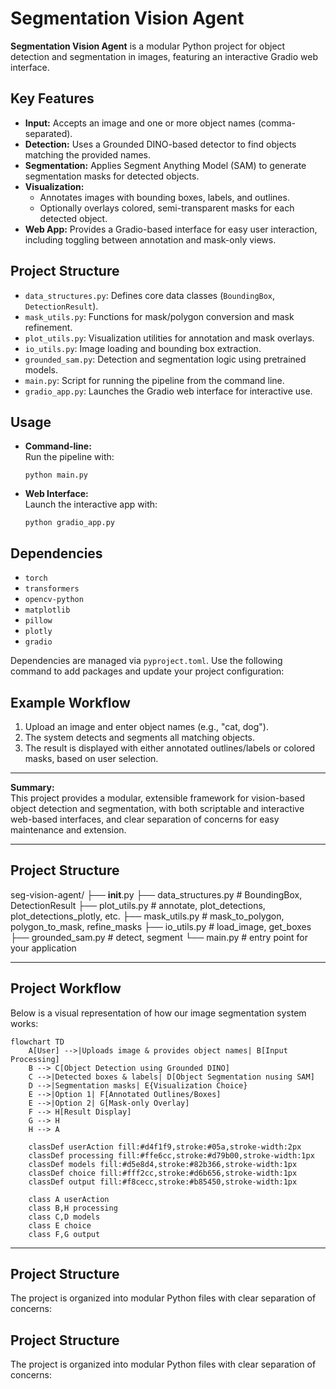 # Segmentation Vision Agent

**Segmentation Vision Agent** is a modular Python project for object detection and segmentation in images, featuring an interactive Gradio web interface.

## Key Features

- **Input:** Accepts an image and one or more object names (comma-separated).
- **Detection:** Uses a Grounded DINO-based detector to find objects matching the provided names.
- **Segmentation:** Applies Segment Anything Model (SAM) to generate segmentation masks for detected objects.
- **Visualization:** 
  - Annotates images with bounding boxes, labels, and outlines.
  - Optionally overlays colored, semi-transparent masks for each detected object.
- **Web App:** Provides a Gradio-based interface for easy user interaction, including toggling between annotation and mask-only views.

## Project Structure

- `data_structures.py`: Defines core data classes (`BoundingBox`, `DetectionResult`).
- `mask_utils.py`: Functions for mask/polygon conversion and mask refinement.
- `plot_utils.py`: Visualization utilities for annotation and mask overlays.
- `io_utils.py`: Image loading and bounding box extraction.
- `grounded_sam.py`: Detection and segmentation logic using pretrained models.
- `main.py`: Script for running the pipeline from the command line.
- `gradio_app.py`: Launches the Gradio web interface for interactive use.

## Usage

- **Command-line:**  
  Run the pipeline with:
    
    `python main.py`

- **Web Interface:**  
Launch the interactive app with:
    
    `python gradio_app.py`


## Dependencies

- `torch`
- `transformers`
- `opencv-python`
- `matplotlib`
- `pillow`
- `plotly`
- `gradio`

Dependencies are managed via `pyproject.toml`. Use the following command to add packages and update your project configuration:

## Example Workflow

1. Upload an image and enter object names (e.g., "cat, dog").
2. The system detects and segments all matching objects.
3. The result is displayed with either annotated outlines/labels or colored masks, based on user selection.

---

**Summary:**  
This project provides a modular, extensible framework for vision-based object detection and segmentation, with both scriptable and interactive web-based interfaces, and clear separation of concerns for easy maintenance and extension.

---
## Project Structure

seg-vision-agent/
├── __init__.py
├── data_structures.py       # BoundingBox, DetectionResult
├── plot_utils.py            # annotate, plot_detections, plot_detections_plotly, etc.
├── mask_utils.py            # mask_to_polygon, polygon_to_mask, refine_masks
├── io_utils.py              # load_image, get_boxes
├── grounded_sam.py          # detect, segment
└── main.py                  # entry point for your application

---

## Project Workflow

Below is a visual representation of how our image segmentation system works:

```mermaid
flowchart TD
    A[User] -->|Uploads image & provides object names| B[Input Processing]
    B --> C[Object Detection using Grounded DINO]
    C -->|Detected boxes & labels| D[Object Segmentation nusing SAM]
    D -->|Segmentation masks| E{Visualization Choice}
    E -->|Option 1| F[Annotated Outlines/Boxes]
    E -->|Option 2| G[Mask-only Overlay]
    F --> H[Result Display]
    G --> H
    H --> A
    
    classDef userAction fill:#d4f1f9,stroke:#05a,stroke-width:2px
    classDef processing fill:#ffe6cc,stroke:#d79b00,stroke-width:1px
    classDef models fill:#d5e8d4,stroke:#82b366,stroke-width:1px
    classDef choice fill:#fff2cc,stroke:#d6b656,stroke-width:1px
    classDef output fill:#f8cecc,stroke:#b85450,stroke-width:1px
    
    class A userAction
    class B,H processing
    class C,D models
    class E choice
    class F,G output
```

---
## Project Structure

The project is organized into modular Python files with clear separation of concerns:

## Project Structure

The project is organized into modular Python files with clear separation of concerns: